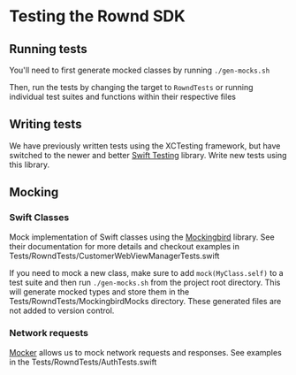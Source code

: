 
# Testing the Rownd SDK

## Running tests

You'll need to first generate mocked classes by running `./gen-mocks.sh`

Then, run the tests by changing the target to `RowndTests` or running individual test suites and functions within their respective files

## Writing tests

We have previously written tests using the XCTesting framework, but have switched to the newer and better [Swift Testing](https://developer.apple.com/documentation/testing/) library. Write new tests using this library.

## Mocking

### Swift Classes

Mock implementation of Swift classes using the [Mockingbird](https://mockingbirdswift.com/) library. See their documentation for more details and checkout examples in Tests/RowndTests/CustomerWebViewManagerTests.swift

If you need to mock a new class, make sure to add `mock(MyClass.self)` to a test suite and then run `./gen-mocks.sh` from the project root directory. This will generate mocked types and store them in the Tests/RowndTests/MockingbirdMocks directory. These generated files are not added to version control.

### Network requests

[Mocker](https://github.com/WeTransfer/Mocker) allows us to mock network requests and responses. See examples in the Tests/RowndTests/AuthTests.swift
